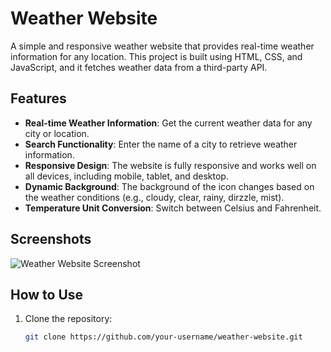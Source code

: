 <h1>Weather Website</h1>

A simple and responsive weather website that provides real-time weather information for any location. This project is built using HTML, CSS, and JavaScript, and it fetches weather data from a third-party API.

<h2>Features</h2>

- **Real-time Weather Information**: Get the current weather data for any city or location.
- **Search Functionality**: Enter the name of a city to retrieve weather information.
- **Responsive Design**: The website is fully responsive and works well on all devices, including mobile, tablet, and desktop.
- **Dynamic Background**: The background of the icon changes based on the weather conditions (e.g., cloudy, clear, rainy, dirzzle, mist).
- **Temperature Unit Conversion**: Switch between Celsius and Fahrenheit.



## Screenshots

![Weather Website Screenshot](https://your-screenshot-link.com)

## How to Use

1. Clone the repository:

   ```bash
   git clone https://github.com/your-username/weather-website.git
